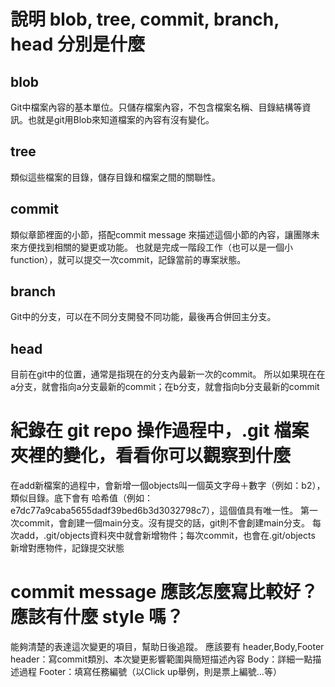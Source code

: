 # 說明 blob, tree, commit, branch, head 分別是什麼
## blob
Git中檔案內容的基本單位。只儲存檔案內容，不包含檔案名稱、目錄結構等資訊。也就是git用Blob來知道檔案的內容有沒有變化。
## tree
類似這些檔案的目錄，儲存目錄和檔案之間的關聯性。 
## commit
類似章節裡面的小節，搭配commit message 來描述這個小節的內容，讓團隊未來方便找到相關的變更或功能。
也就是完成一階段工作（也可以是一個小function），就可以提交一次commit，記錄當前的專案狀態。
## branch
Git中的分支，可以在不同分支開發不同功能，最後再合併回主分支。
## head
目前在git中的位置，通常是指現在的分支內最新一次的commit。
所以如果現在在a分支，就會指向a分支最新的commit；在b分支，就會指向b分支最新的commit

# 紀錄在 git repo 操作過程中，.git 檔案夾裡的變化，看看你可以觀察到什麼
在add新檔案的過程中，會新增一個objects叫一個英文字母＋數字（例如：b2），類似目錄。底下會有 哈希值（例如：e7dc77a9caba5655dadf39bed6b3d3032798c7），這個值具有唯一性。
第一次commit，會創建一個main分支。沒有提交的話，git則不會創建main分支。
每次add，.git/objects資料夾中就會新增物件；每次commit，也會在.git/objects 新增對應物件，記錄提交狀態

# commit message 應該怎麼寫比較好？應該有什麼 style 嗎？
能夠清楚的表達這次變更的項目，幫助日後追蹤。
應該要有 header,Body,Footer
header：寫commit類別、本次變更影響範圍與簡短描述內容
Body：詳細一點描述過程
Footer：填寫任務編號（以Click up舉例，則是票上編號...等）